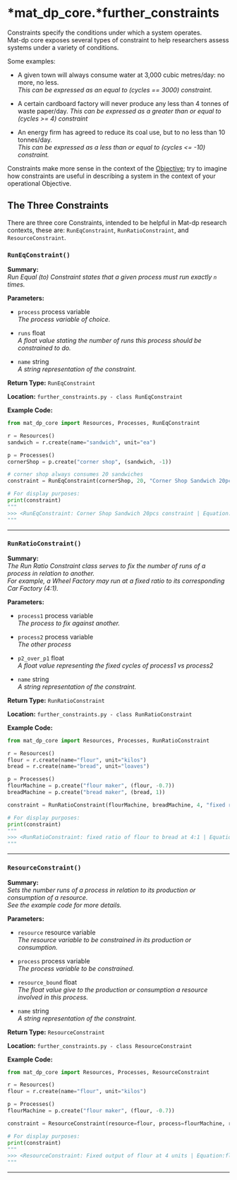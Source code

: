 # *mat_dp_core.***further_constraints**

Constraints specify the conditions under which a system operates.  
Mat-dp core exposes several types of constraint to help researchers assess systems under a variety of conditions.

Some examples:  

* A given town will always consume water at 3,000 cubic metres/day: no more, no less.  
  *This can be expressed as an equal to (cycles == 3000) constraint.*

* A certain cardboard factory will never produce any less than 4 tonnes of waste paper/day.
  *This can be expressed as a greater than or equal to (cycles >= 4) constraint*

* An energy firm has agreed to reduce its coal use, but to no less than 10 tonnes/day.  
  *This can be expressed as a less than or equal to (cycles <= -10) constraint.*

Constraints make more sense in the context of the [Objective](objective.md); try to imagine how constraints are useful in describing a system in the context of your operational Objective.  


## **The Three Constraints**

There are three core Constraints, intended to be helpful in Mat-dp research contexts, these are: ```RunEqConstraint```, ```RunRatioConstraint```, and ```ResourceConstraint```.

### `RunEqConstraint()`

**Summary:**  
*Run Equal (to) Constraint states that a given process must run exactly `n` times.*

**Parameters:**

* ```process``` process variable  
  *The process variable of choice.*

* ```runs``` float  
  *A float value stating the number of runs this process should be constrained to do.*

* ```name``` string  
  *A string representation of the constraint.*

**Return Type:**  ```RunEqConstraint```

**Location:** ```further_constraints.py - class RunEqConstraint```

**Example Code:**
```py
from mat_dp_core import Resources, Processes, RunEqConstraint

r = Resources()
sandwich = r.create(name="sandwich", unit="ea")

p = Processes() 
cornerShop = p.create("corner shop", (sandwich, -1))

# corner shop always consumes 20 sandwiches
constraint = RunEqConstraint(cornerShop, 20, "Corner Shop Sandwich 20pcs constraint")

# For display purposes:
print(constraint)
"""
>>> <RunEqConstraint: Corner Shop Sandwich 20pcs constraint | Equation:corner shop == 20>
"""
```

---

### `RunRatioConstraint()`

**Summary:**  
*The Run Ratio Constraint class serves to fix the number of runs of a process in relation to another.  
For example, a Wheel Factory may run at a fixed ratio to its corresponding Car Factory (4:1).*

**Parameters:**

* ```process1``` process variable  
  *The process to fix against another.*

* ```process2```  process variable  
  *The other process*

* ```p2_over_p1``` float  
  *A float value representing the fixed cycles of process1 vs process2*

* ```name``` string  
  *A string representation of the constraint.*

**Return Type:**  ```RunRatioConstraint```

**Location:** ```further_constraints.py - class RunRatioConstraint```

**Example Code:**
```py
from mat_dp_core import Resources, Processes, RunRatioConstraint

r = Resources()
flour = r.create(name="flour", unit="kilos")
bread = r.create(name="bread", unit="loaves")

p = Processes() 
flourMachine = p.create("flour maker", (flour, -0.7))
breadMachine = p.create("bread maker", (bread, 1))

constraint = RunRatioConstraint(flourMachine, breadMachine, 4, "fixed run ratio of bread to flour at 4:1")

# For display purposes:
print(constraint)
"""
>>> <RunRatioConstraint: fixed ratio of flour to bread at 4:1 | Equation:flour maker - 4*bread maker == 0>
"""
```

---

### `ResourceConstraint()`

**Summary:**  
*Sets the number runs of a process in relation to its production or consumption of a resource.  
See the example code for more details.*

**Parameters:**

* ```resource``` resource variable  
  *The resource variable to be constrained in its production or consumption.*

* ```process``` process variable  
  *The process variable to be constrained.*

* ```resource_bound``` float  
  *The float value give to the production or consumption a resource involved in this process.*

* ```name``` string  
  *A string representation of the constraint.*

**Return Type:**  ```ResourceConstraint```

**Location:** ```further_constraints.py - class ResourceConstraint```

**Example Code:**
```py
from mat_dp_core import Resources, Processes, ResourceConstraint

r = Resources()
flour = r.create(name="flour", unit="kilos")

p = Processes() 
flourMachine = p.create("flour maker", (flour, -0.7))

constraint = ResourceConstraint(resource=flour, process=flourMachine, resource_bound=4, name="Fixed output of flour at 4 units")

# For display purposes:
print(constraint)
"""
>>> <ResourceConstraint: Fixed output of flour at 4 units | Equation:flour maker == 5.714285714285714>
"""
```

---
